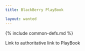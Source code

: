 ```yaml
---
title: BlackBerry PlayBook

layout: wanted
---
```

{% include common-defs.md %}

Link to authoritative link to PlayBook